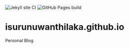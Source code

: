 ![Jekyll site CI](https://github.com/isurunuwanthilaka/isurunuwanthilaka.github.io/workflows/jekyll/badge.svg)
![GitHub Pages build](https://github.com/isurunuwanthilaka/isurunuwanthilaka.github.io/workflows/main/badge.svg)

# isurunuwanthilaka.github.io

Personal Blog
